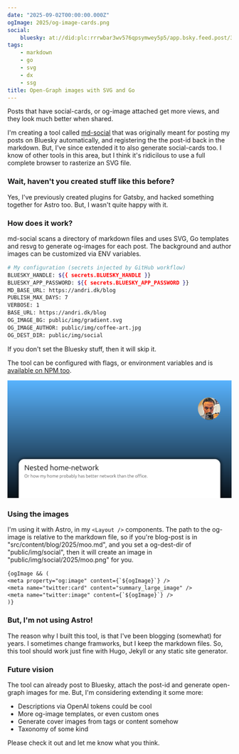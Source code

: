 ```yaml
---
date: "2025-09-02T00:00:00.000Z"
ogImage: 2025/og-image-cards.png
social:
    bluesky: at://did:plc:rrrwbar3wv576qpsymwey5p5/app.bsky.feed.post/3lxvyvll2ey2y
tags:
    - markdown
    - go
    - svg
    - dx
    - ssg
title: Open-Graph images with SVG and Go
---
```

Posts that have social-cards, or og-image attached get more views, and they look much better when shared.

I'm creating a tool called [md-social](https://github.com/andrioid/md-social) that was originally meant for posting my posts on Bluesky automatically, and registering the the post-id back in the markdown. But, I've since extended it to also generate social-cards too. I know of other tools in this area, but I think it's ridicilous to use a full complete browser to rasterize an SVG file.

### Wait, haven't you created stuff like this before?

Yes, I've previously created plugins for Gatsby, and hacked something together for Astro too. But, I wasn't quite happy with it.

### How does it work?

md-social scans a directory of markdown files and uses SVG, Go templates and resvg to generate og-images for each post. The background and author images can be customized via ENV variables.

```bash
# My configuration (secrets injected by GitHub workflow)
BLUESKY_HANDLE: ${{ secrets.BLUESKY_HANDLE }}
BLUESKY_APP_PASSWORD: ${{ secrets.BLUESKY_APP_PASSWORD }}
MD_BASE_URL: https://andri.dk/blog
PUBLISH_MAX_DAYS: 7
VERBOSE: 1
BASE_URL: https://andri.dk/blog
OG_IMAGE_BG: public/img/gradient.svg
OG_IMAGE_AUTHOR: public/img/coffee-art.jpg
OG_DEST_DIR: public/img/social
```

If you don't set the Bluesky stuff, then it will skip it.

The tool can be configured with flags, or environment variables and is [available on NPM too](https://www.npmjs.com/package/@andrioid/md-social).

![og-image-example](og-image-example.png)

### Using the images
I'm using it with Astro, in my `<Layout />` components. The path to the og-image is relative to the markdown file, so if you're blog-post is in "src/content/blog/2025/moo.md", and you set a og-dest-dir of "public/img/social", then it will create an image in "public/img/social/2025/moo.png" for you.

```astro
{ogImage && (
<meta property="og:image" content={`${ogImage}`} />
<meta name="twitter:card" content="summary_large_image" />
<meta name="twitter:image" content={`${ogImage}`} />
)}
```

### But, I'm not using Astro!
The reason why I built this tool, is that I've been blogging (somewhat) for years. I sometimes change framworks, but I keep the markdown files. So, this tool should work just fine with Hugo, Jekyll or any static site generator.

### Future vision
The tool can already post to Bluesky, attach the post-id and generate open-graph images for me. But, I'm considering extending it some more:

- Descriptions via OpenAI tokens could be cool
- More og-image templates, or even custom ones
- Generate cover images from tags or content somehow
- Taxonomy of some kind

Please check it out and let me know what you think.